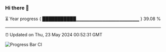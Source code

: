 ### Hi there 👋

⏳ Year progress { ███████████▁▁▁▁▁▁▁▁▁▁▁▁▁▁▁▁▁▁▁ } 39.08 %

---

⏰ Updated on Thu, 23 May 2024 00:52:31 GMT

![Progress Bar CI](https://github.com/liununu/liununu/workflows/Progress%20Bar%20CI/badge.svg)
